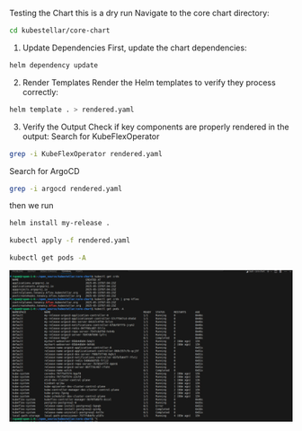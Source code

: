 Testing the Chart this is a dry run
Navigate to the core chart directory:
```bash
cd kubestellar/core-chart
```
1. Update Dependencies
First, update the chart dependencies:
```bash
helm dependency update
```
2. Render Templates
Render the Helm templates to verify they process correctly:
```bash
helm template . > rendered.yaml
```
3. Verify the Output
Check if key components are properly rendered in the output:
Search for KubeFlexOperator
```bash
grep -i KubeFlexOperator rendered.yaml
```
Search for ArgoCD
```bash
grep -i argocd rendered.yaml
```

then we run 
```bash
helm install my-release .
```
```bash
kubectl apply -f rendered.yaml
```
```bash
kubectl get pods -A
```
![alt text](image.png)
